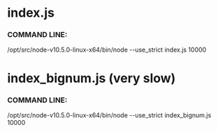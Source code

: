 # index.js

### COMMAND LINE:
/opt/src/node-v10.5.0-linux-x64/bin/node --use_strict index.js 10000


# index_bignum.js (very slow)

### COMMAND LINE:
/opt/src/node-v10.5.0-linux-x64/bin/node --use_strict index_bignum.js 10000
